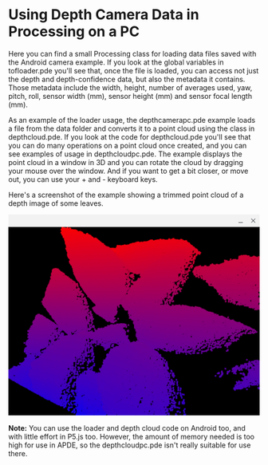 # Using Depth Camera Data in Processing on a PC

Here you can find a small Processing class for loading data files saved with the Android camera example. If you look at the global variables in tofloader.pde you'll see that, once the file is loaded, you can access not just the depth and depth-confidence data, but also the metadata it contains. Those metadata include the width, height, number of averages used, yaw, pitch, roll, sensor width (mm), sensor height (mm) and sensor focal length (mm).

As an example of the loader usage, the depthcamerapc.pde example loads a file from the data folder and converts it to a point cloud using the class in depthcloud.pde. If you look at the code for depthcloud.pde you'll see that you can do many operations on a point cloud once created, and you can see examples of usage in depthcloudpc.pde. The example displays the point cloud in a window in 3D and you can rotate the cloud by dragging your mouse over the window. And if you want to get a bit closer, or move out, you can use your + and - keyboard keys.

Here's a screenshot of the example showing a trimmed point cloud of a depth image of some leaves.

![Screenshot of the code running in Processing on a PC](./depthcampc.png)

**Note:** You can use the loader and depth cloud code on Android too, and with little effort in P5.js too. However, the amount of memory needed is too high for use in APDE, so the depthcloudpc.pde isn't really suitable for use there.
